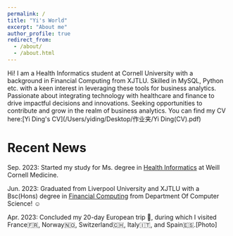 ```yaml
---
permalink: /
title: "Yi's World"
excerpt: "About me"
author_profile: true
redirect_from: 
  - /about/
  - /about.html
---
```


Hi! I am a Health Informatics student at Cornell University with a background in Financial Computing from XJTLU. Skilled in MySQL, Python etc. with a keen interest in leveraging these tools for business analytics. Passionate about integrating technology with healthcare and finance to drive impactful decisions and innovations. Seeking opportunities to contribute and grow in the realm of business analytics. 
You can find my CV here:[Yi Ding's CV](/Users/yiding/Desktop/作业夹/Yi Ding(CV).pdf)

Recent News
======
Sep. 2023: Started my study for Ms. degree in [Health Informatics](https://phsedu-info.weill-cornell.org/?utm_source=adwords&utm_medium=cpc&utm_campaign=learnmore&device=c&network=g&location=9004077&utm_term=cornell%20health%20informatics&matchtype=e&gclid=Cj0KCQiAsburBhCIARIsAExmsu4lLNa7ZxfiUAEs-e0RzFwG-WjP-wg7ovGRo-xNEFsZUR3uUerGoakaAhf_EALw_wcB) at Weill Cornell Medicine.

Jun. 2023: Graduated from Liverpool University and XJTLU with a Bsc(Hons) degree in [Financial Computing](https://www.liverpool.ac.uk/courses/2024/financial-computing-bsc-hons) from Department Of Computer Science! ☺️

Apr. 2023: Concluded my 20-day European trip 🚞, during which I visited France🇫🇷, Norway🇳🇴, Switzerland🇨🇭, Italy🇮🇹, and Spain🇪🇸.[Photo]
